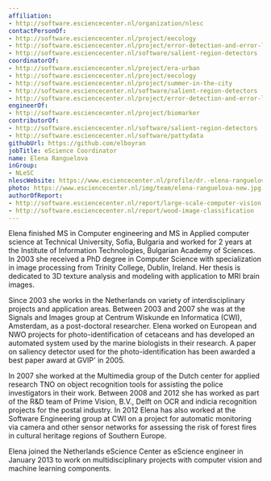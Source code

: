 ```yaml
---
affiliation:
- http://software.esciencecenter.nl/organization/nlesc
contactPersonOf:
- http://software.esciencecenter.nl/project/eecology
- http://software.esciencecenter.nl/project/error-detection-and-error-localization
- http://software.esciencecenter.nl/software/salient-region-detectors
coordinatorOf:
- http://software.esciencecenter.nl/project/era-urban
- http://software.esciencecenter.nl/project/eecology
- http://software.esciencecenter.nl/project/summer-in-the-city
- http://software.esciencecenter.nl/software/salient-region-detectors
- http://software.esciencecenter.nl/project/error-detection-and-error-localization
engineerOf:
- http://software.esciencecenter.nl/project/biomarker
contributorOf:
- http://software.esciencecenter.nl/software/salient-region-detectors
- http://software.esciencecenter.nl/software/pattydata
githubUrl: https://github.com/elboyran
jobTitle: eScience Coordinator
name: Elena Ranguelova
inGroup:
- NLeSC
nlescWebsite: https://www.esciencecenter.nl/profile/dr.-elena-ranguelova
photo: https://www.esciencecenter.nl/img/team/elena-ranguelova-new.jpg
authorOfReport:
- http://software.esciencecenter.nl/report/large-scale-computer-vision
- http://software.esciencecenter.nl/report/wood-image-classification
---
```

Elena finished MS in Computer engineering and MS in Applied computer science at Technical University, Sofia, Bulgaria and worked for 2 years at the Institute of Information Technologies, Bulgarian Academy of Sciences. In 2003 she received a PhD degree in Computer Science with specialization in image processing from Trinity College, Dublin, Ireland. Her thesis is dedicated to 3D texture analysis and modeling with application to MRI brain images.

Since 2003 she works in the Netherlands on variety of interdisciplinary projects and application areas. Between 2003 and 2007 she was at the Signals and Images group at Centrum Wiskunde en Informatica (CWI), Amsterdam, as a post-doctoral researcher. Elena worked on European and NWO projects for photo-identification of cetaceans and has developed an automated system used by the marine biologists in their research. A paper on saliency detector used for the photo-identification has been awarded a best paper award at GVIP' in 2005.

In 2007 she worked at the Multimedia group of the Dutch center for applied research TNO on object recognition tools for assisting the police investigators in their work. Between 2008 and 2012 she has worked as part of the R&D team of Prime Vision, B.V., Delft on OCR and indicia recognition projects for the postal industry. In 2012 Elena has also worked at the Software Engineering group at CWI on a project for automatic monitoring via camera and other sensor networks for assessing the risk of forest fires in cultural heritage regions of Southern Europe.

Elena joined the Netherlands eScience Center as eScience engineer in January 2013 to work on multidisciplinary projects with computer vision and machine learning components.
